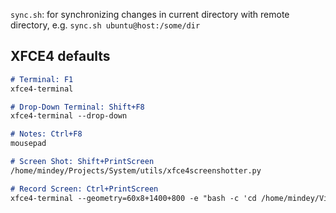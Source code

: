 
`sync.sh`: for synchronizing changes in current directory with remote directory, e.g. `sync.sh ubuntu@host:/some/dir`

## XFCE4 defaults
```markdown
# Terminal: F1
xfce4-terminal

# Drop-Down Terminal: Shift+F8
xfce4-terminal --drop-down

# Notes: Ctrl+F8
mousepad

# Screen Shot: Shift+PrintScreen
/home/mindey/Projects/System/utils/xfce4screenshotter.py

# Record Screen: Ctrl+PrintScreen
xfce4-terminal --geometry=60x8+1400+800 -e "bash -c 'cd /home/mindey/Videos/shots/ && /home/mindey/Projects/System/utils/recordscreen.py; exec bash'"
```
